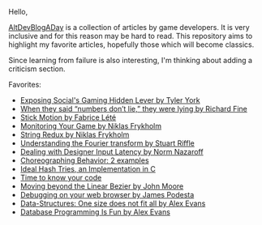 Hello,

[AltDevBlogADay](http://altdevblogaday.com/2011/01/15/it-begins/) is a collection of articles by game developers. It is very inclusive and for this reason may be hard to read. This repository aims to highlight my favorite articles, hopefully those which will become classics.

Since learning from failure is also interesting, I'm thinking about adding a criticism section.

Favorites:

* [Exposing Social's Gaming Hidden Lever by Tyler York](http://altdevblogaday.com/2011/10/27/exposing-social-gamings-hidden-lever/)
* [When they said “numbers don’t lie,” they were lying by Richard Fine](http://altdevblogaday.com/2011/07/23/lying-numbers/)
* [Stick Motion by Fabrice Lété](http://altdevblogaday.com/2011/07/04/stick-motion/)
* [Monitoring Your Game by Niklas Frykholm](http://altdevblogaday.com/2011/05/26/monitoring-your-game/)
* [String Redux by Niklas Frykholm](http://altdevblogaday.com/2011/06/10/strings-redux/)
* [Understanding the Fourier transform by Stuart Riffle](http://altdevblogaday.com/2011/05/17/understanding-the-fourier-transform/)
* [Dealing with Designer Input Latency by Norm Nazaroff](http://altdevblogaday.com/2011/04/15/dealing-with-designer-input-latency/)
* [Choreographing Behavior: 2 examples](http://altdevblogaday.com/2011/03/30/choreographing-behavior-2-examples/)
* [Ideal Hash Tries, an Implementation in C](http://altdevblogaday.com/2011/03/22/ideal-hash-tries-an-implementation-in-c/)
* [Time to know your code](http://altdevblogaday.com/2011/03/22/time-to-know-your-code/)
* [Moving beyond the Linear Bezier by John Moore](http://altdevblogaday.com/2011/03/21/moving-beyond-the-linear-bezier/)
* [Debugging on your web browser by James Podesta](http://altdevblogaday.com/2011/03/15/debugging-on-your-web-browser/)
* [Data-Structures: One size does not fit all by Alex Evans](http://altdevblogaday.com/2011/02/15/data-structures-one-size-does-not-fit-all/)
* [Database Programming Is Fun by Alex Evans](http://altdevblogaday.com/2011/03/07/database-programming-is-fun/)
